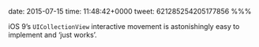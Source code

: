 date: 2015-07-15
time: 11:48:42+0000
tweet: 621285254205177856
%%%

iOS 9’s `UICollectionView` interactive movement is astonishingly easy to implement and ‘just works’.
